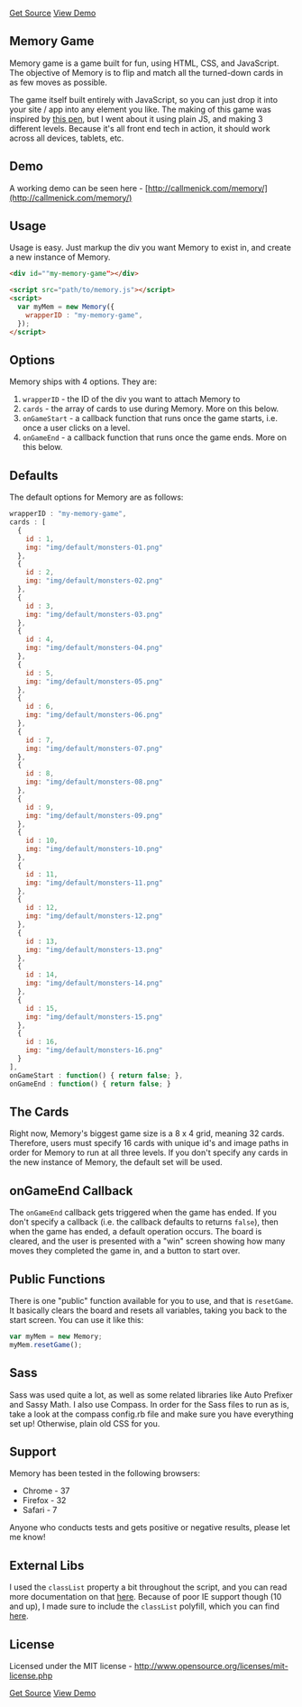 <p class="text-align--center">
<a href="https://github.com/callmenick/Memory" class="button button--inline-block button--medium">Get Source</a>
<a href="http://callmenick.com/_development/memory/" class="button button--inline-block button--medium">View Demo</a>
</p>

## Memory Game

Memory game is a game built for fun, using HTML, CSS, and JavaScript. The objective of Memory is to flip and match all the turned-down cards in as few moves as possible.

The game itself built entirely with JavaScript, so you can just drop it into your site / app into any element you like. The making of this game was inspired by [this pen](http://codepen.io/natewiley/pen/HBrbL), but I went about it using plain JS, and making 3 different levels. Because it's all front end tech in action, it should work across all devices, tablets, etc.

## Demo

A working demo can be seen here - [http://callmenick.com/memory/](http://callmenick.com/memory/)

## Usage

Usage is easy. Just markup the div you want Memory to exist in, and create a new instance of Memory.

```html
<div id=""my-memory-game"></div>

<script src="path/to/memory.js"></script>
<script>
  var myMem = new Memory({
    wrapperID : "my-memory-game",
  });
</script>
```

## Options

Memory ships with 4 options. They are:

1. `wrapperID` - the ID of the div you want to attach Memory to
2. `cards` - the array of cards to use during Memory. More on this below.
3. `onGameStart` - a callback function that runs once the game starts, i.e. once a user clicks on a level.
4. `onGameEnd` - a callback function that runs once the game ends. More on this below.

## Defaults

The default options for Memory are as follows:

```javascript
wrapperID : "my-memory-game",
cards : [
  {
    id : 1,
    img: "img/default/monsters-01.png"
  },
  {
    id : 2,
    img: "img/default/monsters-02.png"
  },
  {
    id : 3,
    img: "img/default/monsters-03.png"
  },
  {
    id : 4,
    img: "img/default/monsters-04.png"
  },
  {
    id : 5,
    img: "img/default/monsters-05.png"
  },
  {
    id : 6,
    img: "img/default/monsters-06.png"
  },
  {
    id : 7,
    img: "img/default/monsters-07.png"
  },
  {
    id : 8,
    img: "img/default/monsters-08.png"
  },
  {
    id : 9,
    img: "img/default/monsters-09.png"
  },
  {
    id : 10,
    img: "img/default/monsters-10.png"
  },
  {
    id : 11,
    img: "img/default/monsters-11.png"
  },
  {
    id : 12,
    img: "img/default/monsters-12.png"
  },
  {
    id : 13,
    img: "img/default/monsters-13.png"
  },
  {
    id : 14,
    img: "img/default/monsters-14.png"
  },
  {
    id : 15,
    img: "img/default/monsters-15.png"
  },
  {
    id : 16,
    img: "img/default/monsters-16.png"
  }
],
onGameStart : function() { return false; },
onGameEnd : function() { return false; }
```

## The Cards

Right now, Memory's biggest game size is a 8 x 4 grid, meaning 32 cards. Therefore, users must specify 16 cards with unique id's and image paths in order for Memory to run at all three levels. If you don't specify any cards in the new instance of Memory, the default set will be used.

## onGameEnd Callback

The `onGameEnd` callback gets triggered when the game has ended. If you don't specify a callback (i.e. the callback defaults to returns `false`), then when the game has ended, a default operation occurs. The board is cleared, and the user is presented with a "win" screen showing how many moves they completed the game in, and a button to start over.

## Public Functions

There is one "public" function available for you to use, and that is `resetGame`. It basically clears the board and resets all variables, taking you back to the start screen. You can use it like this:

```javascript
var myMem = new Memory;
myMem.resetGame();
```

## Sass

Sass was used quite a lot, as well as some related libraries like Auto Prefixer and Sassy Math. I also use Compass. In order for the Sass files to run as is, take a look at the compass config.rb file and make sure you have everything set up! Otherwise, plain old CSS for you.

## Support

Memory has been tested in the following browsers:

* Chrome - 37
* Firefox - 32
* Safari - 7

Anyone who conducts tests and gets positive or negative results, please let me know!

## External Libs

I used the `classList` property a bit throughout the script, and you can read more documentation on that [here](https://developer.mozilla.org/en-US/docs/Web/API/Element.classList). Because of poor IE support though (10 and up), I made sure to include the `classList` polyfill, which you can find [here](https://github.com/eligrey/classList.js/).

## License

Licensed under the MIT license - http://www.opensource.org/licenses/mit-license.php

<p class="text-align--center">
<a href="https://github.com/callmenick/Memory" class="button button--inline-block button--medium">Get Source</a>
<a href="http://callmenick.com/_development/memory/" class="button button--inline-block button--medium">View Demo</a>
</p>
